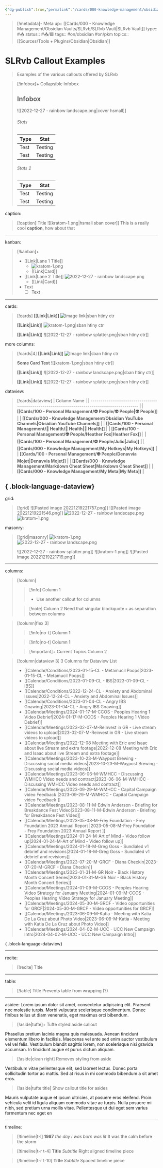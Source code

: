 ```yaml
---
{"dg-publish":true,"permalink":"/cards/000-knowledge-management/obsidian-vaults/sl-rvb/sl-rvb-callout-examples/","title":"SLRvb Callout Exampels"}
---
```


> [!metadata]- Meta
> up:: [[Cards/000 - Knowledge Management/Obsidian Vaults/SLRvb/SLRvb Vault\|SLRvb Vault]]
> type:: #📥 
> status:: #📥/🟩 
> tags::  #on/obsidian #on/pkm 
> topics:: [[Sources/Tools + Plugins/Obsidian\|Obsidian]]

# SLRvb Callout Examples

> Examples of the various callouts offered by SLRvb


> [!infobox]+ Collapsible Infobox
> ## Infobox
> ![[2022-12-27 - rainbow landscape.png|cover hsmall]]
> ###### Stats
> | Type |  Stat |
> | ---- | ---- |
> | Test | Testing |
> | Test | Testing |
> 
> ###### Stats 2
> | Type | Stat |
> | ---- | ---- |
> | Test | Testing |
> | Test | Testing |





caption:

> [!caption] Title
> ![[kratom-1.png|hsmall sban cover]]
> This is a really cool **caption**, how about that

---

kanban:
> [!kanban]+
> - [[Link\|Lane 1 Title]]
> 	- ![kratom-1.png](/img/user/Extras/Attachments/kratom-1.png)
> 	- [[Link\|Card]]
> - [[Link\|Lane 2 Title]]
> 	![2022-12-27 - rainbow landscape.png](/img/user/Extras/Attachments/2022-12-27%20-%20rainbow%20landscape.png)
> 	- [[Link\|Card]]
> - Text
> 	- [ ] Text

---

cards:
> [!cards]
> **[[Link\|Link]]**
> ![Image link|sban htiny ctr](https://images.unsplash.com/photo-1574375927938-d5a98e8ffe85?ixlib=rb-1.2.1&q=85&fm=jpg&crop=entropy&cs=srgb&w=1200)
> 
> **[[Link\|Link]]**
> ![kratom-1.png|sban htiny ctr](/img/user/Extras/Attachments/kratom-1.png)
> 
> **[[Link\|Link]]**
> ![[2022-12-27 - rainbow splatter.png|sban htiny ctr]]

more columns:
> [!cards|4]
> **[[Link\|Link]]**
> ![Image link|sban htiny ctr](https://images.unsplash.com/photo-1574375927938-d5a98e8ffe85?ixlib=rb-1.2.1&q=85&fm=jpg&crop=entropy&cs=srgb&w=1200)
> 
> **Some Card Text**
> ![[kratom-1.png|sban htiny ctr]]
> 
> **[[Link\|Link]]**
> ![[2022-12-27 - rainbow landscape.png|sban htiny ctr]]
> 
> **[[Link\|Link]]**
> ![[2022-12-27 - rainbow splatter.png|sban htiny ctr]]

dataview:
> [!cards|dataview]
>  | Column Name                                                                                      |
> | ------------------------------------------------------------------------------------------------ |
> | **[[Cards/100 - Personal Management/👽 People/👽 People\|👽 People]]**                        |
> | **[[Cards/000 - Knowledge Management/Obsidian YouTube Channels\|Obsidian YouTube Channels]]** |
> | **[[Cards/100 - Personal Management/💪 Health/💪 Health\|💪 Health]]**                        |
> | **[[Cards/100 - Personal Management/👽 People/Heather Fox\|Heather Fox]]**                    |
> | **[[Cards/100 - Personal Management/👽 People/Julio\|Julio]]**                                |
> | **[[Cards/000 - Knowledge Management/My Hotkeys\|My Hotkeys]]**                               |
> | **[[Cards/100 - Personal Management/👽 People/Denavvia Mojet\|Denavvia Mojet]]**              |
> | **[[Cards/000 - Knowledge Management/Markdown Cheat Sheet\|Markdown Cheat Sheet]]**           |
> | **[[Cards/000 - Knowledge Management/My Meta\|My Meta]]**                                     |
> 
{ .block-language-dataview}
---
grid:

> [!grid]
> ![[Pasted image 20221219221757.png]]
> ![[Pasted image 20221219221546.png]]
> ![2022-12-27 - rainbow landscape.png](/img/user/Extras/Attachments/2022-12-27%20-%20rainbow%20landscape.png)
> ![kratom-1.png](/img/user/Extras/Attachments/kratom-1.png)

masonry:

> [!grid|masonry]
> ![kratom-1.png](/img/user/Extras/Attachments/kratom-1.png)
> ![2022-12-27 - rainbow landscape.png](/img/user/Extras/Attachments/2022-12-27%20-%20rainbow%20landscape.png)
> 
> ![[2022-12-27 - rainbow splatter.png]]
> ![[kratom-1.png]]
> ![[Pasted image 20221219221719.png]]


---

columns:
> [!column]
>> [!info] Column 1
>> - Use another callout for columns
>
>> [!note] Column 2
>> Need that singular blockquote `>` as separation between columns

> [!column|flex 3]
>> [!info|no-t] 
>> Column 1
>
>> [!info|no-t] 
>> Column 1
>
>> [!important]+ Current Topics
>> Column 2

> [!column|dataview 3] 3 Columns for Dataview List
>  - [[Calendar/Conditions/2023-01-15-CL - Metamucil Poops\|2023-01-15-CL - Metamucil Poops]]
> - [[Calendar/Conditions/2023-01-09-CL - IBS\|2023-01-09-CL - IBS]]
> - [[Calendar/Conditions/2022-12-24-CL - Anxiety and Abdominal Issues\|2022-12-24-CL - Anxiety and Abdominal Issues]]
> - [[Calendar/Conditions/2023-01-04-CL - Angry IBS Gnawing\|2023-01-04-CL - Angry IBS Gnawing]]
> - [[Calendar/Meetings/2024-01-17-M-CCOS - Peoples Hearing 1 Video Debrief\|2024-01-17-M-CCOS - Peoples Hearing 1 Video Debrief]]
> - [[Calendar/Meetings/2023-02-07-M-Reinvest in GR - Live stream videos to upload\|2023-02-07-M-Reinvest in GR - Live stream videos to upload]]
> - [[Calendar/Meetings/2022-12-08 Meeting with Eric and Isaac about live Stream and extra footage\|2022-12-08 Meeting with Eric and Isaac about live Stream and extra footage]]
> - [[Calendar/Meetings/2023-10-23-M-Waypost Brewing - Discussing social media videos\|2023-10-23-M-Waypost Brewing - Discussing social media videos]]
> - [[Calendar/Meetings/2023-06-06-M-WMHCC - Discussing WMHCC Video needs and contract\|2023-06-06-M-WMHCC - Discussing WMHCC Video needs and contract]]
> - [[Calendar/Meetings/2023-09-29-M-WMHCC - Capital Campaign video Feedback \|2023-09-29-M-WMHCC - Capital Campaign video Feedback ]]
> - [[Calendar/Meetings/2023-08-11-M-Edwin Anderson - Briefing for Breakdance Fest Video\|2023-08-11-M-Edwin Anderson - Briefing for Breakdance Fest Video]]
> - [[Calendar/Meetings/2023-05-08-M-Frey Foundation - Frey Foundation 2023 Annual Report \|2023-05-08-M-Frey Foundation - Frey Foundation 2023 Annual Report ]]
> - [[Calendar/Meetings/2024-01-24-M-Art of Mind - Video follow up\|2024-01-24-M-Art of Mind - Video follow up]]
> - [[Calendar/Meetings/2024-01-18-M-Greg Goss - Sundialed v1 debrief and revisions\|2024-01-18-M-Greg Goss - Sundialed v1 debrief and revisions]]
> - [[Calendar/Meetings/2023-07-20-M-GRCF - Diana Checkin\|2023-07-20-M-GRCF - Diana Checkin]]
> - [[Calendar/Meetings/2023-01-31-M-GR Noir - Black History Month Concert Series\|2023-01-31-M-GR Noir - Black History Month Concert Series]]
> - [[Calendar/Meetings/2024-01-09-M-CCOS - Peoples Hearing Video Strategy for January Meeting\|2024-01-09-M-CCOS - Peoples Hearing Video Strategy for January Meeting]]
> - [[Calendar/Meetings/2024-05-30-M-GRCF - Video opportunities for GRCF\|2024-05-30-M-GRCF - Video opportunities for GRCF]]
> - [[Calendar/Meetings/2023-06-09-M-Katia - Meeting with Katia De La Cruz about Photo Video\|2023-06-09-M-Katia - Meeting with Katia De La Cruz about Photo Video]]
> - [[Calendar/Meetings/2024-04-02-M-UCC - UCC New Campaign Intro\|2024-04-02-M-UCC - UCC New Campaign Intro]]
> 
{ .block-language-dataview}

---

recite:
> [!recite] Title

---

table:
> [!table] Title
> Prevents table from wrapping (?)

---

asidee:
Lorem ipsum dolor sit amet, consectetur adipiscing elit. Praesent nec molestie turpis. Morbi vulputate scelerisque condimentum. Donec finibus tellus ut diam venenatis, eget maximus orci bibendum. 

> [!aside|tufte]+ 
> Tufte styled aside callout

Phasellus pretium lacinia magna quis malesuada. Aenean tincidunt elementum libero in facilisis. Maecenas vel ante sed enim auctor vestibulum vel vel felis. Vestibulum blandit sagittis lorem, non scelerisque nisi gravida accumsan. In tincidunt augue et purus dictum aliquam.

> [!aside|clean right]
> Removes styling from aside

Vestibulum vitae pellentesque elit, sed laoreet lectus. Donec porta sollicitudin tortor ac mattis. Sed at risus in mi commodo bibendum a sit amet eros. 

> [!aside|tufte title]
> Show callout title for asides

Mauris vulputate augue et ipsum ultricies, at posuere eros eleifend. Proin vehicula velit id ligula aliquam commodo vitae ac turpis. Nulla posuere mi nibh, sed pretium urna mollis vitae. Pellentesque ut dui eget sem varius fermentum nec eget en



---

timeline:

> [!timeline|t-l] **1987** _the day i was born was lit_
> It was the calm before the storm

> [!timeline|t-r t-4] **Title** *Subtitle*
> Right aligned timeline piece

> [!timeline|t-r t-10] **Title** *Subtitle*
> Spaced timeline piece

